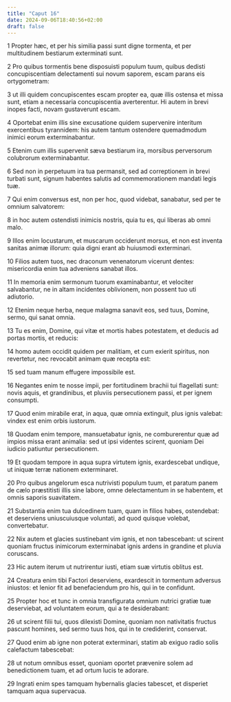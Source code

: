```yaml
---
title: "Caput 16"
date: 2024-09-06T18:40:56+02:00
draft: false
---
```




1 Propter hæc, et per his similia passi sunt digne tormenta, et per multitudinem bestiarum exterminati sunt.

2 Pro quibus tormentis bene disposuisti populum tuum, quibus dedisti concupiscentiam delectamenti sui novum saporem, escam parans eis ortygometram:

3 ut illi quidem concupiscentes escam propter ea, quæ illis ostensa et missa sunt, etiam a necessaria concupiscentia averterentur. Hi autem in brevi inopes facti, novam gustaverunt escam.

4 Oportebat enim illis sine excusatione quidem supervenire interitum exercentibus tyrannidem: his autem tantum ostendere quemadmodum inimici eorum exterminabantur.

5 Etenim cum illis supervenit sæva bestiarum ira, morsibus perversorum colubrorum exterminabantur.

6 Sed non in perpetuum ira tua permansit, sed ad correptionem in brevi turbati sunt, signum habentes salutis ad commemorationem mandati legis tuæ.

7 Qui enim conversus est, non per hoc, quod videbat, sanabatur, sed per te omnium salvatorem:

8 in hoc autem ostendisti inimicis nostris, quia tu es, qui liberas ab omni malo.

9 Illos enim locustarum, et muscarum occiderunt morsus, et non est inventa sanitas animæ illorum: quia digni erant ab huiusmodi exterminari.

10 Filios autem tuos, nec draconum venenatorum vicerunt dentes: misericordia enim tua adveniens sanabat illos.

11 In memoria enim sermonum tuorum examinabantur, et velociter salvabantur, ne in altam incidentes oblivionem, non possent tuo uti adiutorio.

12 Etenim neque herba, neque malagma sanavit eos, sed tuus, Domine, sermo, qui sanat omnia.

13 Tu es enim, Domine, qui vitæ et mortis habes potestatem, et deducis ad portas mortis, et reducis:

14 homo autem occidit quidem per malitiam, et cum exierit spiritus, non revertetur, nec revocabit animam quæ recepta est:

15 sed tuam manum effugere impossibile est.

16 Negantes enim te nosse impii, per fortitudinem brachii tui flagellati sunt: novis aquis, et grandinibus, et pluviis persecutionem passi, et per ignem consumpti.

17 Quod enim mirabile erat, in aqua, quæ omnia extinguit, plus ignis valebat: vindex est enim orbis iustorum.

18 Quodam enim tempore, mansuetabatur ignis, ne comburerentur quæ ad impios missa erant animalia: sed ut ipsi videntes scirent, quoniam Dei iudicio patiuntur persecutionem.

19 Et quodam tempore in aqua supra virtutem ignis, exardescebat undique, ut iniquæ terræ nationem exterminaret.

20 Pro quibus angelorum esca nutrivisti populum tuum, et paratum panem de cælo præstitisti illis sine labore, omne delectamentum in se habentem, et omnis saporis suavitatem.

21 Substantia enim tua dulcedinem tuam, quam in filios habes, ostendebat: et deserviens uniuscuiusque voluntati, ad quod quisque volebat, convertebatur.

22 Nix autem et glacies sustinebant vim ignis, et non tabescebant: ut scirent quoniam fructus inimicorum exterminabat ignis ardens in grandine et pluvia coruscans.

23 Hic autem iterum ut nutrirentur iusti, etiam suæ virtutis oblitus est.

24 Creatura enim tibi Factori deserviens, exardescit in tormentum adversus iniustos: et lenior fit ad benefaciendum pro his, qui in te confidunt.

25 Propter hoc et tunc in omnia transfigurata omnium nutrici gratiæ tuæ deserviebat, ad voluntatem eorum, qui a te desiderabant:

26 ut scirent filii tui, quos dilexisti Domine, quoniam non nativitatis fructus pascunt homines, sed sermo tuus hos, qui in te crediderint, conservat.

27 Quod enim ab igne non poterat exterminari, statim ab exiguo radio solis calefactum tabescebat:

28 ut notum omnibus esset, quoniam oportet prævenire solem ad benedictionem tuam, et ad ortum lucis te adorare.

29 Ingrati enim spes tamquam hybernalis glacies tabescet, et disperiet tamquam aqua supervacua.

